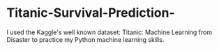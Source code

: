 # Titanic-Survival-Prediction-
I used the Kaggle's well known dataset: Titanic: Machine Learning from Disaster to practice my Python machine learning skills.

